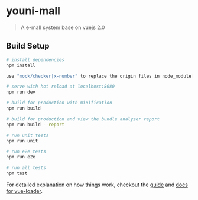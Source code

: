 # youni-mall

> A e-mall system base on vuejs 2.0
## Build Setup

``` bash
# install dependencies
npm install

use "mock/checker|x-number" to replace the origin files in node_module[vux/src/components/..]

# serve with hot reload at localhost:8080
npm run dev

# build for production with minification
npm run build

# build for production and view the bundle analyzer report
npm run build --report

# run unit tests
npm run unit

# run e2e tests
npm run e2e

# run all tests
npm test
```

For detailed explanation on how things work, checkout the [guide](http://vuejs-templates.github.io/webpack/) and [docs for vue-loader](http://vuejs.github.io/vue-loader).
